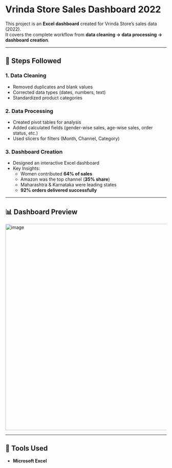 # Vrinda Store Sales Dashboard 2022  

This project is an **Excel dashboard** created for Vrinda Store’s sales data (2022).  
It covers the complete workflow from **data cleaning → data processing → dashboard creation**.  

---

## 🔹 Steps Followed  

### 1. Data Cleaning  
- Removed duplicates and blank values  
- Corrected data types (dates, numbers, text)  
- Standardized product categories  

### 2. Data Processing  
- Created pivot tables for analysis  
- Added calculated fields (gender-wise sales, age-wise sales, order status, etc.)  
- Used slicers for filters (Month, Channel, Category)  

### 3. Dashboard Creation  
- Designed an interactive Excel dashboard  
- Key Insights:  
  - Women contributed **64% of sales**  
  - Amazon was the top channel (**35% share**)  
  - Maharashtra & Karnataka were leading states  
  - **92% orders delivered successfully**  

---

## 📊 Dashboard Preview  
<img width="1514" height="643" alt="image" src="https://github.com/user-attachments/assets/d6314b99-21ba-4577-a78a-1c875bc7890e" />
  

---

## 📂 Tools Used  
- **Microsoft Excel**
